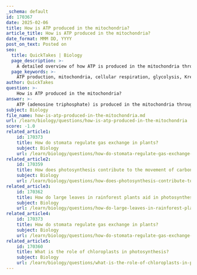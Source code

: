```yaml
---
_schema: default
id: 170367
date: 2025-02-06
title: How is ATP produced in the mitochondria?
article_title: How is ATP produced in the mitochondria?
date_format: MMM DD, YYYY
post_on_text: Posted on
seo:
  title: QuickTakes | Biology
  page_description: >-
    A detailed overview of how ATP is produced in the mitochondria through glycolysis, the Krebs cycle, and the electron transport chain, highlighting the importance of each stage in cellular respiration.
  page_keywords: >-
    ATP production, mitochondria, cellular respiration, glycolysis, Krebs cycle, citric acid cycle, electron transport chain, chemiosmosis, ATP synthase, energy conversion, glucose metabolism
author: QuickTakes
question: >-
    How is ATP produced in the mitochondria?
answer: >-
    ATP (adenosine triphosphate) is produced in the mitochondria through a series of metabolic processes that are part of cellular respiration. The key stages involved in ATP production are Glycolysis, the Krebs Cycle (Citric Acid Cycle), and the Electron Transport Chain (ETC). Here’s a detailed overview of how ATP is generated in the mitochondria:\n\n### 1. Glycolysis\n- **Location**: This process occurs in the cytoplasm of the cell.\n- **Process**: Glucose (C₆H₁₂O₆) is broken down into two molecules of pyruvate. This process generates a small amount of ATP (2 ATP molecules) and produces NADH, which carries electrons to the next stages of cellular respiration.\n\n### 2. Krebs Cycle (Citric Acid Cycle)\n- **Location**: The Krebs cycle takes place in the mitochondrial matrix.\n- **Process**: Pyruvate from glycolysis is converted into acetyl-CoA, which enters the Krebs cycle. During this cycle, acetyl-CoA is oxidized, resulting in the production of carbon dioxide (CO₂) and high-energy electron carriers, NADH and FADH₂. The Krebs cycle generates a small amount of ATP directly (1 ATP per cycle) and produces additional NADH and FADH₂, which are crucial for the next stage.\n\n### 3. Electron Transport Chain (ETC)\n- **Location**: The ETC is located in the inner mitochondrial membrane.\n- **Process**: The NADH and FADH₂ produced in the previous stages donate their electrons to the electron transport chain. As electrons move through the chain, they release energy, which is used to pump protons (H⁺ ions) from the mitochondrial matrix into the intermembrane space, creating a proton gradient.\n\n### 4. Chemiosmosis and ATP Synthesis\n- **Proton Gradient**: The accumulation of protons in the intermembrane space creates a potential energy difference (proton motive force).\n- **ATP Synthase**: Protons flow back into the mitochondrial matrix through ATP synthase, a protein complex that uses the energy from this flow to synthesize ATP from ADP and inorganic phosphate (Pi).\n- **Final Electron Acceptor**: At the end of the electron transport chain, electrons are transferred to molecular oxygen (O₂), which combines with protons to form water (H₂O). This step is crucial as it ensures the continuation of the electron transport chain.\n\n### Summary of ATP Production\nThe overall process of cellular respiration can be summarized by the following chemical equation:\n$$\nC_6H_{12}O_6 + 6O_2 \rightarrow 6CO_2 + 6H_2O + \text{ATP}\n$$\nFrom one molecule of glucose, cellular respiration can yield up to approximately 36-38 molecules of ATP, depending on the efficiency of the processes involved.\n\nIn conclusion, ATP production in the mitochondria is a complex process that involves multiple stages, each contributing to the efficient conversion of energy stored in glucose into usable ATP, the energy currency of the cell.
subject: Biology
file_name: how-is-atp-produced-in-the-mitochondria.md
url: /learn/biology/questions/how-is-atp-produced-in-the-mitochondria
score: -1.0
related_article1:
    id: 170373
    title: How do stomata regulate gas exchange in plants?
    subject: Biology
    url: /learn/biology/questions/how-do-stomata-regulate-gas-exchange-in-plants
related_article2:
    id: 170359
    title: How does photosynthesis contribute to the movement of carbon in the carbon cycle?
    subject: Biology
    url: /learn/biology/questions/how-does-photosynthesis-contribute-to-the-movement-of-carbon-in-the-carbon-cycle
related_article3:
    id: 170362
    title: How do large leaves in rainforest plants aid in photosynthesis?
    subject: Biology
    url: /learn/biology/questions/how-do-large-leaves-in-rainforest-plants-aid-in-photosynthesis
related_article4:
    id: 170373
    title: How do stomata regulate gas exchange in plants?
    subject: Biology
    url: /learn/biology/questions/how-do-stomata-regulate-gas-exchange-in-plants
related_article5:
    id: 170360
    title: What is the role of chloroplasts in photosynthesis?
    subject: Biology
    url: /learn/biology/questions/what-is-the-role-of-chloroplasts-in-photosynthesis
---
```


&nbsp;